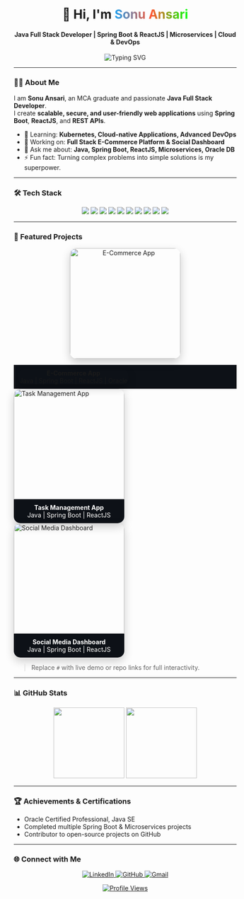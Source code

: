 <!-- ================= Header ================= -->
<h1 align="center">
  👋 Hi, I'm <span style="background: linear-gradient(90deg, #1DA1F2, #FF5733, #00FF00); -webkit-background-clip: text; color: transparent;">Sonu Ansari</span>
</h1>
<h4 align="center">Java Full Stack Developer | Spring Boot & ReactJS | Microservices | Cloud & DevOps</h4>

<p align="center">
  <img src="https://readme-typing-svg.herokuapp.com?font=Fira+Code&size=24&pause=1000&color=1DA1F2&center=true&vCenter=true&width=700&lines=Building+Modern+Web+Applications💻;Clean+Code+%26+Best+Practices✨;Delivering+Secure+%26+Scalable+Solutions🔒" alt="Typing SVG">
</p>

---

### 👨‍💻 About Me
I am **Sonu Ansari**, an MCA graduate and passionate **Java Full Stack Developer**.  
I create **scalable, secure, and user-friendly web applications** using **Spring Boot**, **ReactJS**, and **REST APIs**.  

- 🌱 Learning: **Kubernetes, Cloud-native Applications, Advanced DevOps**  
- 🔭 Working on: **Full Stack E-Commerce Platform & Social Dashboard**  
- 💬 Ask me about: **Java, Spring Boot, ReactJS, Microservices, Oracle DB**  
- ⚡ Fun fact: Turning complex problems into simple solutions is my superpower.  

---

### 🛠 Tech Stack
<p align="center">
  <!-- Frontend -->
  <img src="https://img.shields.io/badge/HTML5-E34F26?style=for-the-badge&logo=html5&logoColor=white">
  <img src="https://img.shields.io/badge/CSS3-1572B6?style=for-the-badge&logo=css3&logoColor=white">
  <img src="https://img.shields.io/badge/JavaScript-F7DF1E?style=for-the-badge&logo=javascript&logoColor=black">
  <img src="https://img.shields.io/badge/Bootstrap-7952B3?style=for-the-badge&logo=bootstrap&logoColor=white">
  <img src="https://img.shields.io/badge/ReactJS-61DAFB?style=for-the-badge&logo=react&logoColor=black">

   <!-- Other -->
  <img src="https://img.shields.io/badge/C_Programming-A8B9CC?style=for-the-badge&logo=c&logoColor=white">
  <!-- Backend -->
  <img src="https://img.shields.io/badge/Core_Java-007396?style=for-the-badge&logo=java&logoColor=white">
  <img src="https://img.shields.io/badge/Advanced_Java-007396?style=for-the-badge&logo=java&logoColor=white">
  <img src="https://img.shields.io/badge/SpringBoot-6DB33F?style=for-the-badge&logo=springboot&logoColor=white">
  <img src="https://img.shields.io/badge/Microservices-FF5733?style=for-the-badge&logo=architecture&logoColor=white">
  
 
</p>



---

### 🌟 Featured Projects
<p align="center" style="display:flex; gap:25px; flex-wrap:wrap; justify-content:center;">

<a href="#" style="text-decoration:none; border-radius:15px; overflow:hidden; box-shadow:0 8px 20px rgba(0,0,0,0.2); transition:0.3s; display:block; width:250px;">
  <img src="https://media.giphy.com/media/3o6Mbo2sCVJgX8cXl6/giphy.gif" alt="E-Commerce App" width="250" style="display:block;">
  <div style="padding:10px; background:#0d1117; color:white; text-align:center;">
    <b>E-Commerce App</b><br>
    Java | Spring Boot | ReactJS | Oracle
  </div>
</a>

<a href="#" style="text-decoration:none; border-radius:15px; overflow:hidden; box-shadow:0 8px 20px rgba(0,0,0,0.2); transition:0.3s; display:block; width:250px;">
  <img src="https://media.giphy.com/media/l4HodBpDmoMA5p9bG/giphy.gif" alt="Task Management App" width="250" style="display:block;">
  <div style="padding:10px; background:#0d1117; color:white; text-align:center;">
    <b>Task Management App</b><br>
    Java | Spring Boot | ReactJS
  </div>
</a>

<a href="#" style="text-decoration:none; border-radius:15px; overflow:hidden; box-shadow:0 8px 20px rgba(0,0,0,0.2); transition:0.3s; display:block; width:250px;">
  <img src="https://media.giphy.com/media/xT0GqF8cdH8bf3ZV0A/giphy.gif" alt="Social Media Dashboard" width="250" style="display:block;">
  <div style="padding:10px; background:#0d1117; color:white; text-align:center;">
    <b>Social Media Dashboard</b><br>
    Java | Spring Boot | ReactJS
  </div>
</a>

</p>

> Replace `#` with live demo or repo links for full interactivity.

---

### 📊 GitHub Stats
<p align="center">
  <img src="https://github-readme-stats.vercel.app/api?username=SonuAnsari1998&show_icons=true&theme=radical&hide_border=false&bg_color=0d1117&title_color=FF5733" height="160">
  <img src="https://github-readme-streak-stats.herokuapp.com/?user=SonuAnsari1998&theme=radical&hide_border=false&background=0d1117&fire=FF5733" height="160">
</p>

---

### 🏆 Achievements & Certifications
- Oracle Certified Professional, Java SE  
- Completed multiple Spring Boot & Microservices projects  
- Contributor to open-source projects on GitHub  

---


### 🌐 Connect with Me
<p align="center">
  <a href="https://www.linkedin.com/in/sonu-ansari-49081b36b?utm_source=share&utm_campaign=share_via&utm_content=profile&utm_medium=android_app" target="_blank" rel="noopener noreferrer">
    <img src="https://img.shields.io/badge/-LinkedIn-0A66C2?style=for-the-badge&logo=linkedin&logoColor=white" alt="LinkedIn">
  </a>
  
  <a href="https://github.com/SonuAnsari1998" target="_blank" rel="noopener noreferrer">
    <img src="https://img.shields.io/badge/-GitHub-28A745?style=for-the-badge&logo=github&logoColor=white" alt="GitHub">
  </a>
  
  <a href="mailto:786sonuansari123@gmail.com" target="_blank" rel="noopener noreferrer">
    <img src="https://img.shields.io/badge/-Gmail-D14836?style=for-the-badge&logo=gmail&logoColor=white" alt="Gmail">
  </a>
</p>

<p align="center">
  <a href="https://github.com/SonuAnsari1998" target="_blank" rel="noopener noreferrer">
    <img src="https://komarev.com/ghpvc/?username=SonuAnsari1998&label=Profile%20Views&color=blue&style=flat" alt="Profile Views"/>
  </a>
</p>








